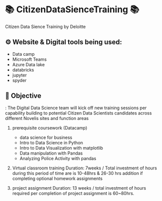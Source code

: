 # :books: CitizenDataSienceTraining :books:
Citizen Data Sience Training by Deloitte

## :gear: Website & Digital tools being used: 
- Data camp
- Microsoft Teams
- Azure Data lake
- databricks
- jupyter
- spyder

## :round_pushpin: Objective
: The Digital Data Science team will kick off new training sessions per capability building to potential Citizen Data Scientists candidates across different Novelis sites and function areas

1. prerequisite coursework (Datacamp)
    - data science for business
    - Intro to Data Science in Python 
    - Intro to Data Visualization with matplotlib
    - Data manipulation with Pandas
    - Analyzing Police Activity with pandas

2. Virtual classroom training
    Duration: 7weeks / Total investment of hours during this period of time are is 10-48hrs & 26-30 hrs addition if completing optional homework assignments

3. project assignment
    Duration: 13 weeks / total investment of hours required per completion of project assignment is 60~80hrs.


